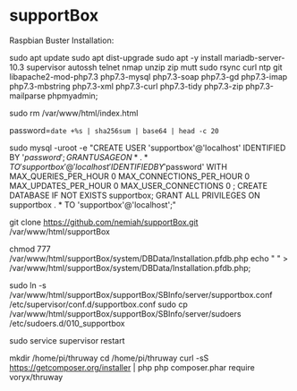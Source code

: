 # supportBox

Raspbian Buster Installation:

sudo apt update
sudo apt dist-upgrade
sudo apt -y install mariadb-server-10.3 supervisor autossh telnet nmap unzip zip mutt sudo rsync curl ntp git libapache2-mod-php7.3 php7.3-mysql php7.3-soap php7.3-gd php7.3-imap php7.3-mbstring php7.3-xml php7.3-curl php7.3-tidy php7.3-zip php7.3-mailparse phpmyadmin;

sudo rm /var/www/html/index.html

password=`date +%s | sha256sum | base64 | head -c 20`

sudo mysql -uroot -e "CREATE USER 'supportbox'@'localhost' IDENTIFIED BY '$password';
GRANT USAGE ON * . * TO 'supportbox'@'localhost' IDENTIFIED BY '$password' WITH MAX_QUERIES_PER_HOUR 0 MAX_CONNECTIONS_PER_HOUR 0 MAX_UPDATES_PER_HOUR 0 MAX_USER_CONNECTIONS 0 ;
CREATE DATABASE IF NOT EXISTS supportbox;
GRANT ALL PRIVILEGES ON supportbox . * TO 'supportbox'@'localhost';"

git clone https://github.com/nemiah/supportBox.git /var/www/html/supportBox

chmod 777 /var/www/html/supportBox/system/DBData/Installation.pfdb.php
echo "<?php echo \"This is a database-file.\"; /*
host&%%%&user&%%%&password&%%%&datab&%%%&httpHost
varchar(30)&%%%&varchar(20)&%%%&varchar(20)&%%%&varchar(20)&%%%&varchar(40)
localhost                     &%%%&supportbox          &%%%&$password&%%%&supportbox          &%%%&*                                       %%&&&
*/ ?>
" > /var/www/html/supportBox/system/DBData/Installation.pfdb.php;

sudo ln -s /var/www/html/supportBox/supportBox/SBInfo/server/supportbox.conf /etc/supervisor/conf.d/supportbox.conf
sudo cp /var/www/html/supportBox/supportBox/SBInfo/server/sudoers /etc/sudoers.d/010_supportbox

sudo service supervisor restart

mkdir /home/pi/thruway
cd /home/pi/thruway
curl -sS https://getcomposer.org/installer | php
php composer.phar require voryx/thruway

